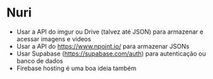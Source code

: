 # Nuri

- Usar a API do imgur ou Drive (talvez até JSON) para armazenar e acessar imagens e videos
- Usar a API do https://www.npoint.io/ para armazenar JSONs
- Usar Supabase (https://supabase.com/auth) para autenticação ou banco de dados
- Firebase hosting é uma boa ideia também